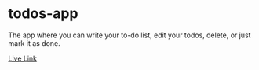 # todos-app

The app where you can write your to-do list, edit your todos, delete, or just mark it as done.

[Live Link](https://urieskenasy.github.io/todos-mini-app/)
